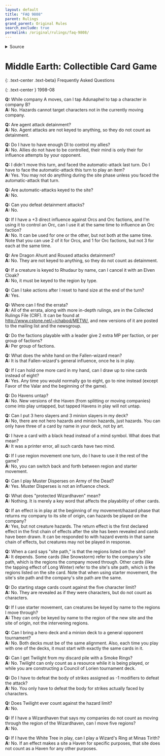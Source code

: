 ```yaml
---
layout: default
title: "FAQ 9808"
parent: Rulings
grand_parent: Original Rules
search_exclude: true
permalink: /original/rulings/faq-9808/
---
```


<details>
<summary>Source</summary>
<a href="https://groups.google.com/g/rec.games.trading-cards.misc/c/L_jaPUZawRk/m/mEGOlGoQnsMJ">rec.games.trading-cards.misc - [MECCG] FAQ</a> <a href="http://web.archive.org/web/20221229000734/https://groups.google.com/g/rec.games.trading-cards.misc/c/L_jaPUZawRk/m/mEGOlGoQnsMJ">(Web Archive)</a>
</details>

# Middle Earth: Collectible Card Game

{: .text-center .text-beta}
Frequently Asked Questions 

{: .text-center }
1998-08  

**Q:** While company A moves, can I tap Adunaphel to tap a character in company B?  
**A:** No. Hazards cannot target characters not in the currently moving company.


**Q:** Are agent attack detainment?  
**A:** No. Agent attacks are not keyed to anything, so they do not count as detainment.


**Q:** Do I have to have enough DI to control my allies?  
**A:** No. Allies do not have to be controlled, their mind is only their for influence attempts by your opponent.


**Q:** I didn't move this turn, and faced the automatic-attack last turn. Do I have to face the automatic-attack this turn to play an item?  
**A:** Yes. You may not do anything during the site phase unless you faced the automatic-attack that turn.


**Q:** Are automatic-attacks keyed to the site?  
**A:** No.


**Q:** Can you defeat detainment attacks?  
**A:** No.


**Q:** If I have a +3 direct influence against Orcs and Orc factions, and I'm using it to control an Orc, can I use it at the same time to influence an Orc faction?  
**A:** No. It can be used for one or the other, but not both at the same time. Note that you can use 2 of it for Orcs, and 1 for Orc factions, but not 3 for each at the same time.


**Q:** Are Dragon Ahunt and Roused attacks detainment?  
**A:** No. They are not keyed to anything, so they do not count as detainment.


**Q:** If a creature is keyed to Rhudaur by name, can I cancel it with an Elven Cloak?  
**A:** No, it must be keyed to the region by type.


**Q:** Can I take actions after I reset to hand size at the end of the turn?  
**A:** Yes.


**Q:** Where can I find the errata?  
**A:** All of the errata, along with more in-depth rulings, are in the Collected Rulings File (CRF). It can be found at http://www.cstone.net/~ichabod/METW/, and new versions of it are posted to the mailing list and the newsgroup.


**Q:** Do the factions playable with a leader give 2 extra MP per faction, or per group of factions?  
**A:** Per group of factions.


**Q:** What does the white hand on the Fallen-wizard mean?  
**A:** It is that Fallen-wizard's general influence, once he is in play.


**Q:** If I can hold one more card in my hand, can I draw up to nine cards instead of eight?  
**A:** Yes. Any time you would normally go to eight, go to nine instead (except Favor of the Valar and the beginning of the game).


**Q:** Do Havens untap?  
**A:** No. New versions of the Haven (from splitting or moving companies) come into play untapped, but tapped Havens in play will not untap.


**Q:** Can I put 3 hero slayers and 3 minion slayers in my deck?  
**A:** No, there are not hero hazards and minion hazards, just hazards. You can only have three of a card by name in your deck, not by art.


**Q:** I have a card with a black head instead of a mind symbol. What does that mean?  
**A:** It was a printer error, all such cards have two mind.


**Q:** If I use region movement one turn, do I have to use it the rest of the game?  
**A:** No, you can switch back and forth between region and starter movement.


**Q:** Can I play Muster Disperses on Army of the Dead?  
**A:** Yes. Muster Disperses is not an influence check.


**Q:** What does "protected Wizardhaven" mean?  
**A:** Nothing. It is merely a key word that affects the playability of other cards.


**Q:** If an effect is in play at the beginning of my movement/hazard phase that returns my company to its site of origin, can hazards be played on the company?  
**A:** Yes, but not creature hazards. The return effect is the first declared effect in the first chain of effects after the site has been revealed and cards have been drawn. It can be responded to with hazard events in that same chain of effects, but creatures may not be played in response.


**Q:** When a card says "site path," is that the regions listed on the site?  
**A:** It depends. Some cards (like Snowstorm) refer to the company's site path, which is the regions the company moved through. Other cards (like the tapping effect of Long Winter) refer to the site's site path, which is the regions listed on the site card. Note that when using starter movement, the site's site path and the company's site path are the same.


**Q:** Do starting stage cards count against the five character limit?  
**A:** No. They are revealed as if they were characters, but do not count as characters.


**Q:** If I use starter movement, can creatures be keyed by name to the regions I move through?  
**A:** They can only be keyed by name to the region of the new site and the site of origin, not the intervening regions.


**Q:** Can I bring a hero deck and a minion deck to a general opponent tournament?  
**A:** No. Both decks must be of the same alignment. Also, each time you play with one of the decks, it must start with exactly the same cards in it.


**Q:** Can I get Twilight from my discard pile with a Smoke Rings?  
**A:** No. Twilight can only count as a resource while it is being played, or while you are constructing a Council of Lorien tournament deck.


**Q:** Do I have to defeat the body of strikes assigned as -1 modifiers to defeat the attack?  
**A:** No. You only have to defeat the body for strikes actually faced by characters.


**Q:** Does Twilight ever count against the hazard limit?  
**A:** No.


**Q:** If I have a Wizardhaven that says my companies do not count as moving through the region of the Wizardhaven, can I move five regions?  
**A:** No.


**Q:** If I have the White Tree in play, can I play a Wizard's Ring at Minas Tirith?  
**A:** No. If an effect makes a site a Haven for specific purposes, that site does not count as a Haven for any other purposes.
